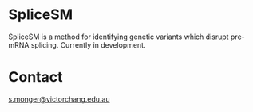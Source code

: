 # SpliceSM
SpliceSM is a method for identifying genetic variants which disrupt pre-mRNA splicing. Currently in development.
# Contact
s.monger@victorchang.edu.au
